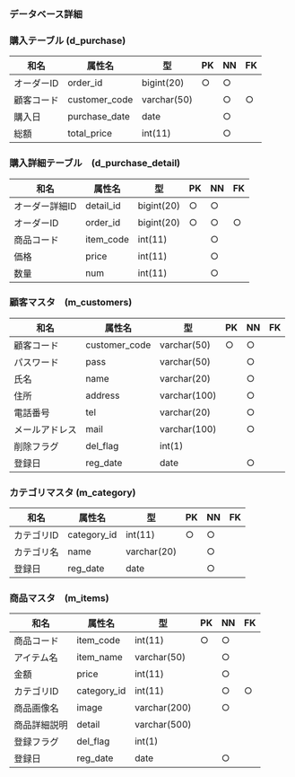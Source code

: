 ### データベース詳細
### 購入テーブル (d_purchase)
|和名|属性名|型|PK|NN|FK|
|---|-----|-|--|--|--|
|オーダーID|order_id|bigint(20)|○|○||
|顧客コード|customer_code|varchar(50)||○|○|
|購入日|purchase_date|date||○||
|総額|total_price|int(11)||○||

### 購入詳細テーブル　(d_purchase_detail)
|和名|属性名|型|PK|NN|FK|
|---|-----|-|--|--|--|
|オーダー詳細ID|detail_id|bigint(20)|○|○||
|オーダーID|order_id|bigint(20)|○|○|○|
|商品コード|item_code|int(11)||○||
|価格|price|int(11)||○||
|数量|num|int(11)||○||

### 顧客マスタ　(m_customers)
|和名|属性名|型|PK|NN|FK|
|---|-----|-|--|--|--|
|顧客コード|customer_code|varchar(50)|○|○||
|パスワード|pass|varchar(50)||○||
|氏名|name|varchar(20)||○||
|住所|address|varchar(100)||○||
|電話番号|tel|varchar(20)||○||
|メールアドレス|mail|varchar(100)||○||
|削除フラグ|del_flag|int(1)||||
|登録日|reg_date|date||○||

### カテゴリマスタ (m_category)
|和名|属性名|型|PK|NN|FK|
|---|-----|-|--|--|--|
|カテゴリID|category_id|int(11)|○|○||
|カテゴリ名|name|varchar(20)||○||
|登録日|reg_date|date||○||

### 商品マスタ　(m_items)
|和名|属性名|型|PK|NN|FK|
|---|-----|-|--|--|--|
|商品コード|item_code|int(11)|○|○||
|アイテム名|item_name|varchar(50)||○||
|金額|price|int(11)||○||
|カテゴリID|category_id|int(11)||○|○|
|商品画像名|image|varchar(200)||○||
|商品詳細説明|detail|varchar(500)||||
|登録フラグ|del_flag|int(1)||||
|登録日|reg_date|date||○||
